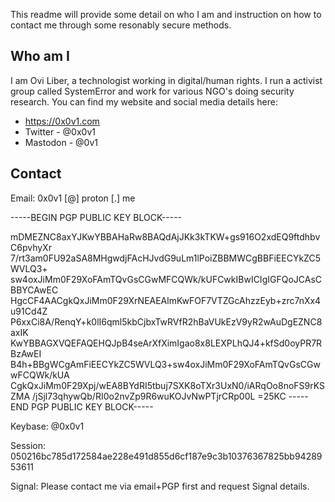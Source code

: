 This readme will provide some detail on who I am and instruction on how to contact me through some resonably secure methods. 

## Who am I

I am Ovi Liber, a technologist working in digital/human rights. I run a activist group called SystemError and work for various NGO's doing security research. 
You can find my website and social media details here:
- https://0x0v1.com
- Twitter - @0x0v1
- Mastodon - @0v1

## Contact

Email:
0x0v1 [@] proton [.] me

-----BEGIN PGP PUBLIC KEY BLOCK-----

mDMEZNC8axYJKwYBBAHaRw8BAQdAjJKk3kTKW+gs916O2xdEQ9ftdhbvC6pvhyXr
7/rt3am0FU92aSA8MHgwdjFAcHJvdG9uLm1lPoiZBBMWCgBBFiEECYkZC5WVLQ3+
sw4oxJiMm0F29XoFAmTQvGsCGwMFCQWk/kUFCwkIBwICIgIGFQoJCAsCBBYCAwEC
HgcCF4AACgkQxJiMm0F29XrNEAEAlmKwFOF7VTZGcAhzzEyb+zrc7nXx4u91Cd4Z
P6xxCi8A/RenqY+k0lI6qml5kbCjbxTwRVfR2hBaVUkEzV9yR2wAuDgEZNC8axIK
KwYBBAGXVQEFAQEHQJpB4seArXfXimIgao8x8LEXPLhQJ4+kfSd0oyPR7RBzAwEI
B4h+BBgWCgAmFiEECYkZC5WVLQ3+sw4oxJiMm0F29XoFAmTQvGsCGwwFCQWk/kUA
CgkQxJiMm0F29Xpj/wEA8BYdRI5tbuj7SXK8oTXr3UxN0/iARqOo8noFS9rKSZMA
/jSjl73qhywQb/RI0o2nvZp9R6wuKOJvNwPTjrCRp00L
=25KC
-----END PGP PUBLIC KEY BLOCK-----

Keybase:
@0x0v1

Session:
050216bc785d172584ae228e491d855d6cf187e9c3b10376367825bb9428953611

Signal: 
Please contact me via email+PGP first and request Signal details. 
